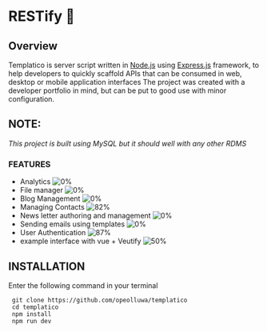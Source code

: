 # RESTify :rocket:



## Overview
Templatico is server script  written in [Node.js](https://nodejs.org) using [Express.js](https://expressjs.com) framework, to help developers to quickly scaffold  APIs that can be consumed in web, desktop or mobile application interfaces 
The project was created with a developer portfolio in mind, but can be put to good use with minor configuration.



## NOTE:
_This project is built using MySQL
but it should well with any other RDMS_



### FEATURES
- Analytics ![0%](https://progress-bar.dev/0?title=in+progress)
- File manager ![0%](https://progress-bar.dev/0?title=planning)
- Blog Management ![0%](https://progress-bar.dev/0?title=planning)
- Managing Contacts ![82%](https://progress-bar.dev/12?title=almost+done)
- News letter authoring and management ![0%](https://progress-bar.dev/0?title=planning)
- Sending emails using templates ![0%](https://progress-bar.dev/0?title=planning)
- User Authentication  ![87%](https://progress-bar.dev/12?title=almost+done)
- example interface with vue + Veutify ![50%](https://progress-bar.dev/60?title=in+progress)



## INSTALLATION

Enter the following command in your terminal

```shell
 git clone https://github.com/opeolluwa/templatico
 cd templatico
 npm install
 npm run dev
```
